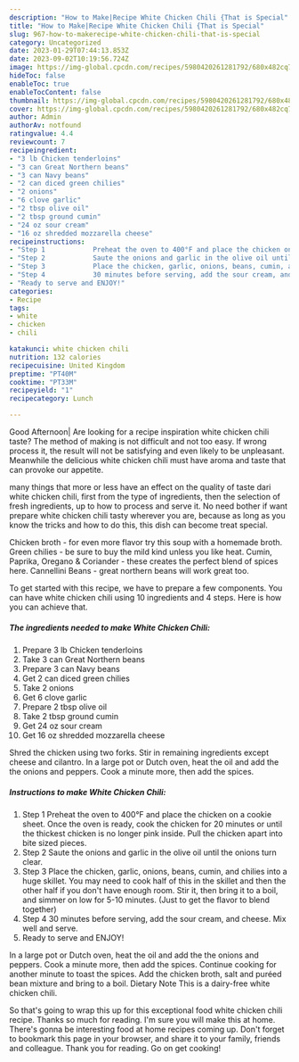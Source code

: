 ```yaml
---
description: "How to Make|Recipe White Chicken Chili {That is Special"
title: "How to Make|Recipe White Chicken Chili {That is Special"
slug: 967-how-to-makerecipe-white-chicken-chili-that-is-special
category: Uncategorized
date: 2023-01-29T07:44:13.853Z
date: 2023-09-02T10:19:56.724Z
image: https://img-global.cpcdn.com/recipes/5980420261281792/680x482cq70/white-chicken-chili-recipe-main-photo.jpg
hideToc: false
enableToc: true
enableTocContent: false
thumbnail: https://img-global.cpcdn.com/recipes/5980420261281792/680x482cq70/white-chicken-chili-recipe-main-photo.jpg
cover: https://img-global.cpcdn.com/recipes/5980420261281792/680x482cq70/white-chicken-chili-recipe-main-photo.jpg
author: Admin
authorAv: notfound
ratingvalue: 4.4
reviewcount: 7
recipeingredient:
- "3 lb Chicken tenderloins"
- "3 can Great Northern beans"
- "3 can Navy beans"
- "2 can diced green chilies"
- "2 onions"
- "6 clove garlic"
- "2 tbsp olive oil"
- "2 tbsp ground cumin"
- "24 oz sour cream"
- "16 oz shredded mozzarella cheese"
recipeinstructions:
- "Step 1            Preheat the oven to 400°F and place the chicken on a cookie sheet. Once the oven is ready, cook the chicken for 20 minutes or until the thickest chicken is no longer pink inside. Pull the chicken apart into bite sized pieces."
- "Step 2            Saute the onions and garlic in the olive oil until the onions turn clear."
- "Step 3            Place the chicken, garlic, onions, beans, cumin, and chilies into a huge skillet. You may need to cook half of this in the skillet and then the other half if you don&#39;t have enough room. Stir it, then bring it to a boil, and simmer on low for 5-10 minutes. (Just to get the flavor to blend together)"
- "Step 4            30 minutes before serving, add the sour cream, and cheese. Mix well and serve."
- "Ready to serve and ENJOY!"
categories:
- Recipe
tags:
- white
- chicken
- chili

katakunci: white chicken chili 
nutrition: 132 calories
recipecuisine: United Kingdom
preptime: "PT40M"
cooktime: "PT33M"
recipeyield: "1"
recipecategory: Lunch

---
```



Good Afternoon| Are looking for a recipe inspiration white chicken chili taste? The method of making is not difficult and not too easy. If wrong process it, the result will not be satisfying and even likely to be unpleasant. Meanwhile the delicious white chicken chili must have aroma and taste that can provoke our appetite.






many things that more or less have an effect on the quality of taste dari white chicken chili, first from the type of ingredients, then the selection of fresh ingredients, up to how to process and serve it. No need bother if want prepare white chicken chili tasty wherever you are, because as long as you know the tricks and how to do this, this dish can become treat special.


Chicken broth - for even more flavor try this soup with a homemade broth. Green chilies - be sure to buy the mild kind unless you like heat. Cumin, Paprika, Oregano &amp; Coriander - these creates the perfect blend of spices here. Cannellini Beans - great northern beans will work great too.


To get started with this recipe, we have to prepare a few components. You can have white chicken chili using 10 ingredients and 4 steps. Here is how you can achieve that.

<!--inarticleads1-->

##### The ingredients needed to make White Chicken Chili:

1. Prepare 3 lb Chicken tenderloins
1. Take 3 can Great Northern beans
1. Prepare 3 can Navy beans
1. Get 2 can diced green chilies
1. Take 2 onions
1. Get 6 clove garlic
1. Prepare 2 tbsp olive oil
1. Take 2 tbsp ground cumin
1. Get 24 oz sour cream
1. Get 16 oz shredded mozzarella cheese


Shred the chicken using two forks. Stir in remaining ingredients except cheese and cilantro. In a large pot or Dutch oven, heat the oil and add the the onions and peppers. Cook a minute more, then add the spices. 

<!--inarticleads2-->

##### Instructions to make White Chicken Chili:

1. Step 1            Preheat the oven to 400°F and place the chicken on a cookie sheet. Once the oven is ready, cook the chicken for 20 minutes or until the thickest chicken is no longer pink inside. Pull the chicken apart into bite sized pieces.
1. Step 2            Saute the onions and garlic in the olive oil until the onions turn clear.
1. Step 3            Place the chicken, garlic, onions, beans, cumin, and chilies into a huge skillet. You may need to cook half of this in the skillet and then the other half if you don&#39;t have enough room. Stir it, then bring it to a boil, and simmer on low for 5-10 minutes. (Just to get the flavor to blend together)
1. Step 4            30 minutes before serving, add the sour cream, and cheese. Mix well and serve.
1. Ready to serve and ENJOY!

In a large pot or Dutch oven, heat the oil and add the the onions and peppers. Cook a minute more, then add the spices. Continue cooking for another minute to toast the spices. Add the chicken broth, salt and puréed bean mixture and bring to a boil. Dietary Note This is a dairy-free white chicken chili. 

So that's going to wrap this up for this exceptional food white chicken chili recipe. Thanks so much for reading. I'm sure you will make this at home. There's gonna be interesting food at home recipes coming up. Don't forget to bookmark this page in your browser, and share it to your family, friends and colleague. Thank you for reading. Go on get cooking!
